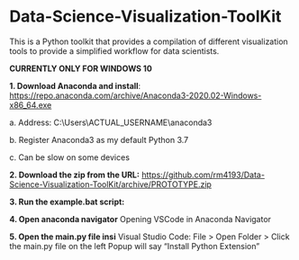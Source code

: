 # Data-Science-Visualization-ToolKit
This is a Python toolkit that provides a compilation of different visualization tools to provide a simplified workflow for data scientists.

**CURRENTLY ONLY FOR WINDOWS 10**

**1. Download Anaconda and install**: https://repo.anaconda.com/archive/Anaconda3-2020.02-Windows-x86_64.exe
  
 a. Address: C:\Users\ACTUAL_USERNAME\anaconda3
 
 b. Register Anaconda3 as my default Python 3.7
 
 c. Can be slow on some devices

**2.  Download the zip from the URL:** https://github.com/rm4193/Data-Science-Visualization-ToolKit/archive/PROTOTYPE.zip

**3. Run the example.bat script:**

**4. Open anaconda navigator**
Opening VSCode in Anaconda Navigator

**5. Open the main.py file insi**
Visual Studio Code: File > Open Folder > 
Click the main.py file on the left
Popup will say “Install Python Extension”
